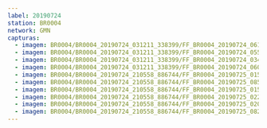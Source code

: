```yaml
---
label: 20190724
station: BR0004
network: GMN
capturas:
  - imagem: BR0004/BR0004_20190724_031211_338399/FF_BR0004_20190724_061202_506_0274688.fits_maxpixel.jpg
  - imagem: BR0004/BR0004_20190724_031211_338399/FF_BR0004_20190724_055027_653_0241664.fits_maxpixel.jpg
  - imagem: BR0004/BR0004_20190724_031211_338399/FF_BR0004_20190724_034159_244_0041984.fits_maxpixel.jpg
  - imagem: BR0004/BR0004_20190724_031211_338399/FF_BR0004_20190724_060544_643_0264960.fits_maxpixel.jpg
  - imagem: BR0004/BR0004_20190724_210558_886744/FF_BR0004_20190725_015848_413_0389632.fits_maxpixel.jpg
  - imagem: BR0004/BR0004_20190724_210558_886744/FF_BR0004_20190725_085034_536_0961024.fits_maxpixel.jpg
  - imagem: BR0004/BR0004_20190724_210558_886744/FF_BR0004_20190725_015802_807_0388608.fits_maxpixel.jpg
  - imagem: BR0004/BR0004_20190724_210558_886744/FF_BR0004_20190725_022849_344_0428032.fits_maxpixel.jpg
  - imagem: BR0004/BR0004_20190724_210558_886744/FF_BR0004_20190725_020607_491_0398592.fits_maxpixel.jpg
  - imagem: BR0004/BR0004_20190724_210558_886744/FF_BR0004_20190725_082611_553_0926208.fits_maxpixel.jpg
---
```


